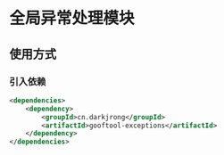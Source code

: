 # 全局异常处理模块

## 使用方式
### 引入依赖
```xml
<dependencies>
    <dependency>
        <groupId>cn.darkjrong</groupId>
        <artifactId>gooftool-exceptions</artifactId>
    </dependency>
</dependencies>
```





















